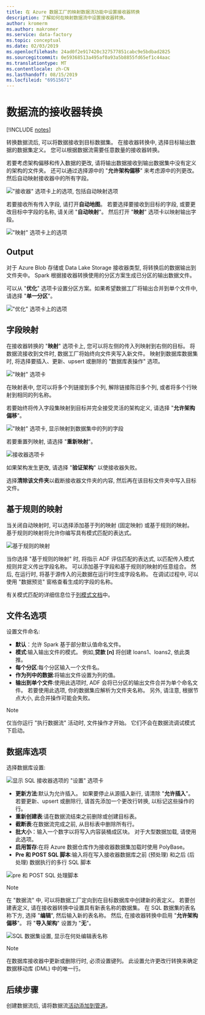 ```yaml
---
title: 在 Azure 数据工厂的映射数据流功能中设置接收器转换
description: 了解如何在映射数据流中设置接收器转换。
author: kromerm
ms.author: makromer
ms.service: data-factory
ms.topic: conceptual
ms.date: 02/03/2019
ms.openlocfilehash: 24ad0f2e917420c327577851cabc9e5bdbad2825
ms.sourcegitcommit: 0e59368513a495af0a93a5b8855fd65ef1c44aac
ms.translationtype: MT
ms.contentlocale: zh-CN
ms.lasthandoff: 08/15/2019
ms.locfileid: "69515671"
---
```

# <a name="sink-transformation-for-a-data-flow"></a>数据流的接收器转换

[!INCLUDE [notes](../../includes/data-factory-data-flow-preview.md)]

转换数据流后, 可以将数据接收到目标数据集。 在接收器转换中, 选择目标输出数据的数据集定义。 您可以根据数据流需要任意数量的接收器转换。

若要考虑架构偏移和传入数据的更改, 请将输出数据接收到输出数据集中没有定义的架构的文件夹。 还可以通过选择源中的 "**允许架构偏移**" 来考虑源中的列更改。 然后自动映射接收器中的所有字段。

!["接收器" 选项卡上的选项, 包括自动映射选项](media/data-flow/sink1.png "接收器 1")

若要接收所有传入字段, 请打开**自动地图**。 若要选择要接收到目标的字段, 或要更改目标中字段的名称, 请关闭 "**自动映射**"。 然后打开 "**映射**" 选项卡以映射输出字段。

!["映射" 选项卡上的选项](media/data-flow/sink2.png "接收器 2")

## <a name="output"></a>Output 
对于 Azure Blob 存储或 Data Lake Storage 接收器类型, 将转换后的数据输出到文件夹中。 Spark 根据接收器转换使用的分区方案生成已分区的输出数据文件。 

可以从 "**优化**" 选项卡设置分区方案。如果希望数据工厂将输出合并到单个文件中, 请选择 "**单一分区**"。

!["优化" 选项卡上的选项](media/data-flow/opt001.png "接收器选项")

## <a name="field-mapping"></a>字段映射
在接收器转换的 "**映射**" 选项卡上, 您可以将左侧的传入列映射到右侧的目标。 将数据流接收到文件时, 数据工厂将始终向文件夹写入新文件。 映射到数据库数据集时, 将选择要插入、更新、upsert 或删除的 "数据库表操作" 选项。

!["映射" 选项卡](media/data-flow/sink2.png "接收器")

在映射表中, 您可以将多个列链接到多个列, 解除链接陈旧多个列, 或者将多个行映射到相同的列名称。

若要始终将传入字段集映射到目标并完全接受灵活的架构定义, 请选择 "**允许架构偏移**"。

!["映射" 选项卡, 显示映射到数据集中的列的字段](media/data-flow/multi1.png "多个选项")

若要重置列映射, 请选择 "**重新映射**"。

![接收器选项卡](media/data-flow/sink1.png "接收一个")

如果架构发生更改, 请选择 "**验证架构**" 以使接收器失败。

选择**清除该文件夹**以截断接收器文件夹的内容, 然后再在该目标文件夹中写入目标文件。

## <a name="rule-based-mapping"></a>基于规则的映射
当关闭自动映射时, 可以选择添加基于列的映射 (固定映射) 或基于规则的映射。 基于规则的映射将允许你编写具有模式匹配的表达式。 

![基于规则的映射](media/data-flow/rules4.png "基于规则的映射")

当你选择 "基于规则的映射" 时, 将指示 ADF 评估匹配的表达式, 以匹配传入模式规则并定义传出字段名称。 可以添加基于字段和基于规则的映射的任意组合。 然后, 在运行时, 将基于源传入的元数据在运行时生成字段名称。 在调试过程中, 可以使用 "数据预览" 窗格查看生成的字段的名称。

有关模式匹配的详细信息位于[列模式文档](concepts-data-flow-column-pattern.md)中。

## <a name="file-name-options"></a>文件名选项

设置文件命名: 

   * **默认**：允许 Spark 基于部分默认值命名文件。
   * **模式**:输入输出文件的模式。 例如,**贷款 [n]** 将创建 loans1、loans2, 依此类推。
   * **每个分区**:每个分区输入一个文件名。
   * **作为列中的数据**:将输出文件设置为列的值。
   * **输出到单个文件**:使用此选项时, ADF 会将已分区的输出文件合并为单个命名文件。 若要使用此选项, 你的数据集应解析为文件夹名称。 另外, 请注意, 根据节点大小, 此合并操作可能会失败。

> [!NOTE]
> 仅当你运行 "执行数据流" 活动时, 文件操作才开始。 它们不会在数据流调试模式下启动。

## <a name="database-options"></a>数据库选项

选择数据库设置:

![显示 SQL 接收器选项的 "设置" 选项卡](media/data-flow/alter-row2.png "SQL 选项")

* **更新方法**:默认为允许插入。 如果要停止从源插入新行, 请清除 "**允许插入**"。 若要更新、upsert 或删除行, 请首先添加一个更改行转换, 以标记这些操作的行。 
* **重新创建表**:请在数据流结束之前删除或创建目标表。
* **截断表**:在数据流完成之前, 从目标表中删除所有行。
* **批大小**：输入一个数字以将写入内容装桶成区块。 对于大型数据加载, 请使用此选项。 
* **启用暂存**:在将 Azure 数据仓库作为接收器数据集加载时使用 PolyBase。
* **Pre 和 POST SQL 脚本**:输入将在写入接收器数据库之前 (预处理) 和之后 (后处理) 数据执行的多行 SQL 脚本

![pre 和 POST SQL 处理脚本](media/data-flow/prepost1.png "SQL 处理脚本")

> [!NOTE]
> 在 "数据流" 中, 可以将数据工厂定向到在目标数据库中创建新的表定义。 若要创建表定义, 请在接收器转换中设置具有新表名称的数据集。 在 SQL 数据集的表名称下方, 选择 "**编辑**", 然后输入新的表名称。 然后, 在接收器转换中启用 "**允许架构偏移**"。 将 "**导入架构**" 设置为 "**无**"。

![SQL 数据集设置, 显示在何处编辑表名称](media/data-flow/dataset2.png "SQL 架构")

> [!NOTE]
> 在数据库接收器中更新或删除行时, 必须设置键列。 此设置允许更改行转换来确定数据移动库 (DML) 中的唯一行。

## <a name="next-steps"></a>后续步骤
创建数据流后, 请将数据流[活动添加到管道](concepts-data-flow-overview.md)。
